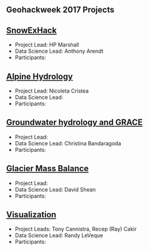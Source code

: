 ﻿## Geohackweek 2017 Projects

## [SnowExHack](SnowExHack)
* Project Lead: HP Marshall
* Data Science Lead: Anthony Arendt
* Participants:

## [Alpine Hydrology](AlpineHydrology)
* Project Lead: Nicoleta Cristea
* Data Science Lead:
* Participants:

## [Groundwater hydrology and GRACE](GroundwaterHydrology)
* Project Lead: 
* Data Science Lead: Christina Bandaragoda
* Participants:

## [Glacier Mass Balance](GlacierMassbal)
* Project Lead:
* Data Science Lead: David Shean
* Participants:

## [Visualization](VizHack)
* Project Leads: Tony Cannistra, Recep (Ray) Cakir
* Data Science Lead: Randy LeVeque
* Participants:

